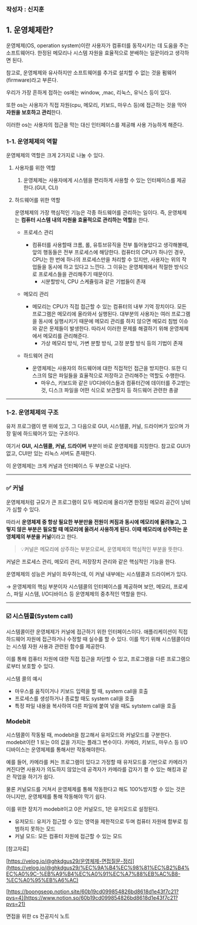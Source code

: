 ### 작성자 : 신지훈

## 1. 운영체제란?

운영체제(OS, operation system)이란 사용자가 컴퓨터를 동작시키는 데 도움을 주는 소프트웨어다. 한정된 메모리나 시스템 자원을 효율적으로 분배하는 일꾼이라고 생각하면 된다.

참고로, 운영체제와 유사하지만 소프트웨어를 추가로 설치할 수 없는 것을 펌웨어(firmware)라고 부른다.

우리가 가장 흔하게 접하는 os에는 window, ,mac, 리눅스, 유닉스 등이 있다.

또한 os는 사용자가 직접 자원(cpu, 메모리, 키보드, 마우스 등)에 접근하는 것을 막아 **자원을 보호하고 관리**한다.

이러한 os는 사용자의 접근을 막는 대신 인터페이스를 제공해 사용 가능하게 해준다.

### 1-1. 운영체제의 역할

운영체제의 역할은 크게 2가지로 나눌 수 있다.

1. 사용자를 위한 역할
   1. 운영체제는 사용자에게 시스템을 편리하게 사용할 수 있는 인터페이스를 제공한다.(GUI, CLI)
2. 하드웨어를 위한 역할

   운영체제의 가장 핵심적인 기능은 각종 하드웨어를 관리하는 일이다. 즉, 운영체제는 **컴퓨터 시스템 내의 자원을 효율적으로 관리하는 역할**을 한다.

   - 프로세스 관리
     - 컴퓨터를 사용할때 크롬, 롤, 유튜브뮤직을 전부 틀어놓았다고 생각해볼때, 앞의 행동들은 전부 프로세스에 해당한다. 컴퓨터의 CPU가 하나인 경우, CPU는 한 번에 하나의 프로세스만을 처리할 수 있지만, 사용자는 위의 작업들을 동시에 하고 있다고 느낀다. 그 이유는 운영체제에서 적절한 방식으로 프로세스들을 관리해주기 때문이다.
       - 시분할방식, CPU 스케쥴링과 같은 기법들이 존재
   - 메모리 관리

     - 메모리는 CPU가 직접 접근할 수 있는 컴퓨터의 내부 기억 장치이다. 모든 프로그램은 메모리에 올라와서 실행된다. 대부분의 사용자는 여러 프로그램을 동시에 실행시키기 때문에 메모리 관리를 하지 않으면 메모리 침범 이슈와 같은 문제들이 발생한다. 따라서 이러한 문제를 해결하기 위해 운영체제에서 메모리를 관리해준다.
       - 가상 메모리 방식, 가변 분할 방식, 고정 분할 방식 등의 기법이 존재

   - 하드웨어 관리
     - 운영체제는 사용자의 하드웨어에 대한 직접적인 접근을 방지한다. 또한 디스크의 많은 파일들을 효율적으로 저장하고 관리해주는 역할도 수행한다.
       - 마우스, 키보드와 같은 I/O디바이스들과 컴퓨터간에 데이터를 주고받는 것, 디스크 파일을 어떤 식으로 보관할지 등 하드웨어 관련한 총괄

---

### 1-2. 운영체제의 구조

유저 프로그램이 맨 위에 있고, 그 다음으로 GUI, 시스템콜, 커널, 드라이버가 있으며 가장 밑에 하드웨어가 있는 구조이다.

여기서 **GUI, 시스템콜, 커널, 드라이버** 부분이 바로 운영체제를 지칭한다. 참고로 GUI가 없고, CUI만 있는 리눅스 서버도 존재한다.

이 운영체제는 크게 커널과 인터페이스 두 부분으로 나뉜다.

---

### ✅ 커널

운영체제처럼 규모가 큰 프로그램이 모두 메모리에 올라가면 한정된 메모리 공간이 낭비가 심할 수 있다.

따라서 **운영체제 중 항상 필요한 부분만을 전원이 켜짐과 동시에 메모리에 올려놓고, 그렇지 않은 부분은 필요할 때 메모리에 올려서 사용하게 된다. 이때 메모리에 상주하는 운영체제의 부분을 커널**이라고 한다.

> 💡커널은 메모리에 상주하는 부분으로써, 운영체제의 핵심적인 부분을 뜻한다.

커널은 프로세스 관리, 메모리 관리, 저장장치 관리와 같은 핵심적인 기능을 한다.

운영체제의 성능은 커널이 좌우하는데, 이 커널 내부에는 시스템콜과 드라이버가 있다.

→ 운영체제의 핵심 부분이자 시스템콜의 인터페이스를 제공하며 보안, 메모리, 프로세스, 파일 시스템, I/O디바이스 등 운영체제의 중추적인 역할을 한다.

---

### ☑️ 시스템콜(System call)

시스템콜이란 운영체제가 커널에 접근하기 위한 인터페이스이다. 애플리케이션이 직접 하드웨어 자원에 접근하거나 수정할 때 실수를 할 수 있다. 이를 막기 위해 시스템콜이라는 시스템 자원 사용과 관련된 함수를 제공한다.

이를 통해 컴퓨터 자원에 대한 직접 접근을 차단할 수 있고, 프로그램을 다른 프로그램으로부터 보호할 수 있다.

시스템 콜의 예시

- 마우스를 움직이거나 키보드 입력을 할 때, system call을 호출
- 프로세스를 생성하거나 종료할 때도 system call을 호출
- 특정 파일 내용을 복사하여 다른 파일에 붙여 넣을 때도 sytstem call을 호출

### Modebit

시스템콜이 작동될 때, modebit을 참고해서 유저모드와 커널모드를 구분한다. modebit이란 1 또는 0의 값을 가지는 플래그 변수이다. 카메라, 키보드, 마우스 등 I/O 디바이스는 운영체제를 통해서만 작동해야한다.

예를 들어, 카메라를 켜는 프로그램이 있다고 가정할 때 유저모드를 기반으로 카메라가 켜진다면 사용자가 의도하지 않았는데 공격자가 카메라를 갑자기 켤 수 있는 해킹과 같은 작업을 하기가 쉽다.

물론 커널모드를 거쳐서 운영체제를 통해 작동한다고 해도 100%방지할 수 있는 것은 아니지만, 운영체제를 통해 작동해야 막기 쉽다.

이를 위한 장치가 modebit이고 0은 커널모드, 1은 유저모드로 설정된다.

- 유저모드: 유저가 접근할 수 있는 영역을 제한적으로 두며 컴퓨터 자원에 함부로 침범하지 못하는 모드
- 커널 모드: 모든 컴퓨터 자원에 접근할 수 있는 모드

[참고자료]

[https://velog.io/@ghkdgus29/운영체제-면접질문-정리](https://velog.io/@ghkdgus29/%EC%9A%B4%EC%98%81%EC%B2%B4%EC%A0%9C-%EB%A9%B4%EC%A0%91%EC%A7%88%EB%AC%B8-%EC%A0%95%EB%A6%AC)

[https://boongseop.notion.site/60b19cd099854826bd8618d1e43f7c21?pvs=4](https://www.notion.so/60b19cd099854826bd8618d1e43f7c21?pvs=21)

면접을 위한 cs 전공지식 노트
